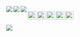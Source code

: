 <img align="left" src="https://github-readme-stats.vercel.app/api?username=killed&show_icons=true&hide_border=false&theme=midnight-purple" />

<img align="left" src="https://github-readme-stats.vercel.app/api/wakatime?username=killed&hide_border=false&theme=midnight-purple" />

<img align="left" src="https://github-readme-stats.vercel.app/api/top-langs/?username=killed&hide_border=false&theme=midnight-purple" />

[<img align="left" alt="Steam" width="22px" src="https://cdn.jsdelivr.net/npm/simple-icons@v3/icons/steam.svg" />][steam]

[<img align="left" alt="LastFM" width="22px" src="https://cdn.jsdelivr.net/npm/simple-icons@v3/icons/last-dot-fm.svg" />][lastfm]

[<img align="left" alt="Twitter" width="22px" src="https://cdn.jsdelivr.net/npm/simple-icons@v3/icons/twitter.svg" />][twitter]

[<img align="left" alt="Instagram" width="22px" src="https://cdn.jsdelivr.net/npm/simple-icons@v3/icons/instagram.svg" />][instagram]

[<img alin="left" alt="Discord" width="22px" src="https://cdn.jsdelivr.net/npm/simple-icons@v3/icons/discord.svg" />][discord]

![](https://komarev.com/ghpvc/?username=killed&color=blueviolet)

[discord]: https://discordapp.com/users/839622707535413278
[instagram]: https://instagram.com/jgj
[steam]: https://steamcommunity.com/id/stretching
[twitter]: https://twitter.com/galaxy
[lastfm]: https://www.last.fm/user/js
